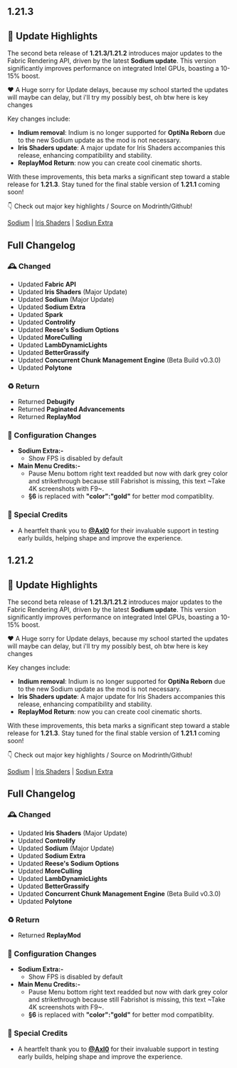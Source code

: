 ## 1.21.3

## 📰 Update Highlights  
The second beta release of **1.21.3/1.21.2** introduces major updates to the Fabric Rendering API, driven by the latest **Sodium update**. This version significantly improves performance on integrated Intel GPUs, boasting a 10-15% boost.  

❤️ A Huge sorry for Update delays, because my school started the updates will maybe can delay, but i'll try my possibly best, oh btw here is key changes 

Key changes include:  
- **Indium removal**: Indium is no longer supported for **OptiNa Reborn** due to the new Sodium update as the mod is not necessary.
- **Iris Shaders update**: A major update for Iris Shaders accompanies this release, enhancing compatibility and stability.  
- **ReplayMod Return**: now you can create cool cinematic shorts.

With these improvements, this beta marks a significant step toward a stable release for **1.21.3**. Stay tuned for the final stable version of **1.21.1** coming soon!

👇 Check out major key highlights / Source on Modrinth/Github!  

[Sodium](https://modrinth.com/mod/sodium/version/mc1.21.1-0.6.0-fabric) | [Iris Shaders](https://modrinth.com/mod/iris/version/1.8.0+1.21.3-fabric) | [Sodiun Extra](https://github.com/FlashyReese/sodium-extra-fabric/compare/mc1.21.1-0.6.0...mc1.21.3-0.6.0)

## Full Changelog

### 🕰️ Changed
- Updated **Fabric API**
- Updated **Iris Shaders** (Major Update)
- Updated **Sodium** (Major Update)
- Updated **Sodium Extra**
- Updated **Spark**
- Updated **Controlify**
- Updated **Reese's Sodium Options**
- Updated **MoreCulling**
- Updated **LambDynamicLights**
- Updated **BetterGrassify**
- Updated **Concurrent Chunk Management Engine** (Beta Build v0.3.0)
- Updated **Polytone**
    
### ♻️ Return
- Returned **Debugify**
- Returned **Paginated Advancements**
- Returned **ReplayMod**

### 📂 Configuration Changes
- **Sodium Extra:-**
  - Show FPS is disabled by default
- **Main Menu Credits:-**
  - Pause Menu bottom right text readded but now with dark grey color and strikethrough because still Fabrishot is missing, this text ~Take 4K screenshots with F9~.
  - **§6** is replaced with **"color":"gold"** for better mod compatiblity.

### 🌸 Special Credits
- A heartfelt thank you to **[@AxI0](https://modrinth.com/user/Axl0)** for their invaluable support in testing early builds, helping shape and improve the experience.

## 1.21.2

## 📰 Update Highlights  
The second beta release of **1.21.3/1.21.2** introduces major updates to the Fabric Rendering API, driven by the latest **Sodium update**. This version significantly improves performance on integrated Intel GPUs, boasting a 10-15% boost.  

❤️ A Huge sorry for Update delays, because my school started the updates will maybe can delay, but i'll try my possibly best, oh btw here is key changes 

Key changes include:  
- **Indium removal**: Indium is no longer supported for **OptiNa Reborn** due to the new Sodium update as the mod is not necessary.
- **Iris Shaders update**: A major update for Iris Shaders accompanies this release, enhancing compatibility and stability.  
- **ReplayMod Return**: now you can create cool cinematic shorts.

With these improvements, this beta marks a significant step toward a stable release for **1.21.3**. Stay tuned for the final stable version of **1.21.1** coming soon!

👇 Check out major key highlights / Source on Modrinth/Github!  

[Sodium](https://modrinth.com/mod/sodium/version/mc1.21.1-0.6.0-fabric) | [Iris Shaders](https://modrinth.com/mod/iris/version/1.8.0+1.21.3-fabric) | [Sodiun Extra](https://github.com/FlashyReese/sodium-extra-fabric/compare/mc1.21.1-0.6.0...mc1.21.3-0.6.0)

## Full Changelog


### 🕰️ Changed
- Updated **Iris Shaders** (Major Update)
- Updated **Controlify**
- Updated **Sodium** (Major Update)
- Updated **Sodium Extra**
- Updated **Reese's Sodium Options**
- Updated **MoreCulling**
- Updated **LambDynamicLights**
- Updated **BetterGrassify**
- Updated **Concurrent Chunk Management Engine** (Beta Build v0.3.0)
- Updated **Polytone**

### ♻️ Return
- Returned **ReplayMod**
  
### 📂 Configuration Changes
- **Sodium Extra:-**
  - Show FPS is disabled by default
- **Main Menu Credits:-**
  - Pause Menu bottom right text readded but now with dark grey color and strikethrough because still Fabrishot is missing, this text ~Take 4K screenshots with F9~.
  - **§6** is replaced with **"color":"gold"** for better mod compatiblity.

### 🌸 Special Credits
- A heartfelt thank you to **[@AxI0](https://modrinth.com/user/Axl0)** for their invaluable support in testing early builds, helping shape and improve the experience.

